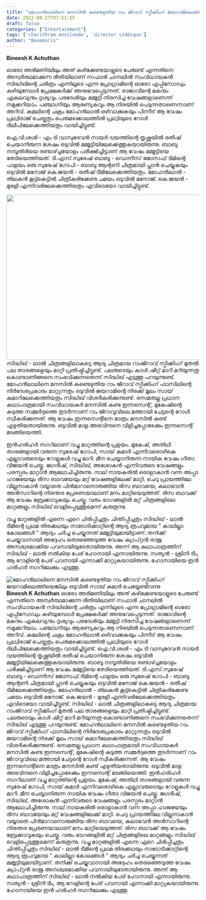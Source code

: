 ```yaml
---
title: "മോഹൻലാലിനെ മനസിൽ കണ്ടെഴുതിയ റാം ജിറാവ് സ്പീക്കിംഗ് ജയറാമിലെത്തിയെങ്കിലും ഒടുവിൽ സായ് കുമാർ ചെയ്യേണ്ടിവന്നു"
date: 2022-08-27T07:51:55
draft: false
categories: ["Entertainment"]
tags: ['charithram enniloode', 'director siddique']
author: "Beaumaris"
---
```


<strong>Bineesh K Achuthan </strong>

ഓരോ അരിമണിയിലും അത് കഴിക്കേണ്ടയാളുടെ പേരുണ്ട് എന്നതിനെ അന്വർത്ഥമാക്കുന്ന രീതിയിലാണ് സഫാരി ചാനലിൽ സംവിധായകൻ സിദ്ധിഖിന്റെ ചരിത്രം എന്നിലൂടെ എന്ന പ്രോഗ്രാമിന്റെ ഓരോ എപ്പിസോഡും കഴിയുമ്പോൾ പ്രേക്ഷകർക്ക് അനുഭവപ്പെടുന്നത്. രാജാവിന്റെ മകനും ഏകലവ്യനും ദൃശ്യവും പരദേശിയും മമ്മൂട്ടി നിരസിച്ച വേഷങ്ങളാണെന്ന് നമുക്കറിയാം. പഞ്ചാഗ്നിയും ആരണ്യകവും ആ നിരയിൽ പെടുന്നതാണെന്നാണ് അറിവ്. കമലിന്റെ ചക്രം മോഹൻലാൽ ഒഴിവാക്കുകയും പിന്നീട് ആ വേഷം പ്രഥ്വിരാജ് ചെയ്തതും പെരുമഴക്കാലത്തിൽ പ്രഥ്വിയുടെ റോൾ ദിലീപിലേക്കെത്തിയതും വായിച്ചിട്ടുണ്ട്.

ഐ.വി.ശശി - എം ടി വാസുദേവൻ നായർ ദ്വയത്തിന്റെ തൃഷ്ണയിൽ രതീഷ് ചെയാനിരുന്ന ശേഷം ഒടുവിൽ മമ്മൂട്ടിയിലേക്കെത്തുകയായിരുന്നു. ബാബു നമ്പൂതിരിയെ രണ്ടാഴ്ച്ചയോളം പരീക്ഷിച്ചിട്ടാണ് ആ വേഷം മമ്മൂട്ടിയെ തേടിയെത്തിയത്. ടി.എസ്.സുരേഷ് ബാബു - ഡെന്നീസ് ജോസഫ് ടീമിന്റെ പാളയം ഒരു സുരേഷ് ഗോപി - ബാബു ആന്റണി ചിത്രമായി പ്ലാൻ ചെയ്യുകയും ഒടുവിൽ മനോജ് കെ.ജയൻ - രതീഷ് ടീമിലേക്കെത്തിയതും. മോഹൻലാൽ - തിലകൻ കൂട്ട്കെട്ടിൽ ചിത്രീകരിക്കേണ്ട ചമയം ഒടുവിൽ മനോജ്. കെ.ജയൻ - മുരളി എന്നിവരിലേക്കെത്തിയതും എവിടെയോ വായിച്ചിട്ടുണ്ട്.

<img class="wp-image-348595 aligncenter" src="https://cdn.boolokam.com/articles/2022/08/fwfffff-2.jpg" alt="" width="766" height="431" />സിദ്ധിഖ് - ലാൽ ചിത്രങ്ങളിലാകട്ടെ ആദ്യ ചിത്രമായ റാംജിറാവ് സ്പീക്കിംഗ് മുതൽ പല താരങ്ങളെയും മാറ്റി പ്രതിഷ്ഠിച്ചിട്ടുണ്ട്. പലരുടെയും കാൾ ഷീറ്റ് മാറി മറിയുന്നതു കൊണ്ടാണിങ്ങനെ സംഭവിക്കുന്നതെന്ന് സിദ്ധിഖ് എടുത്തു പറയുന്നുണ്ട്. മോഹൻലാലിനെ മനസിൽ കണ്ടെഴുതിയ റാം ജിറാവ് സ്പീക്കിംഗ് ഫാസിലിന്റെ നിർദേശപ്രകാരം മാറ്റുന്നതും ഒടുവിൽ ജയറാമിന്റെ നിരക്ക് മൂലം സായ് കുമാറിലേക്കെത്തിയതും സിദ്ധിഖ് വിശദീകരിക്കുന്നുണ്ട്. രസമതല്ല പ്രധാന കഥാപാത്രമായി സംവിധായകർ മനസിൽ കണ്ട ഇന്നസെന്റ്, മുകേഷിന്റെ കടുത്ത സമ്മർദ്ദത്തെ തുടർന്നാണ് റാം ജിറാവുവിലെ മത്തായി ചേട്ടന്റെ റോൾ സ്വീകരിക്കുന്നത്. ആ വേഷം ഇന്നസെന്റിനെ മാത്രം മനസിൽ കണ്ട് എഴുതിയതായിരുന്നു. ഒടുവിൽ മാള അരവിന്ദനെ വിളിച്ചപ്പോഴേക്കും ഇന്നസെന്റ് മടങ്ങിയെത്തി.

ഇൻഹരിഹർ നഗറിലാണ് വച്ചു മാറ്റത്തിന്റെ പ്രളയം. മുകേഷ്, അതിഥി താരങ്ങളായി വരുന്ന സുരേഷ് ഗോപി, സായ് കുമാർ എന്നിവരൊഴികെ എല്ലാവരുടെയും റോളുകൾ വച്ചു മാറി. മീന ചെയ്യാനിരുന്ന നായിക വേഷം ഗീതാ വിജയൻ ചെയ്തു. ജഗദീഷ്, സിദ്ധിഖ്, അശോകൻ എന്നിവരുടെ വേഷങ്ങളും പരസ്പരം മാറ്റാൻ ആലോചിച്ചിരുന്നു. നാല് നായകരിൽ ഒരാളാകാൻ വന്ന അപ്പാ ഹാജയേയും രിസ ബാവയേയും മറ്റ് വേഷങ്ങളിലേക്ക് മാറ്റി. ചെറു പ്രായത്തിലേ വില്ലനാകാൻ വയ്യാതെ പിൻമാറാനൊരുങ്ങിയ രിസ ബാവയെ, കലാഭവൻ അൻസാറിന്റെ നിരന്തര പ്രേരണയാലാണ് മനം മാറ്റിയെടുത്തത്. രിസ ബാവക്ക് ആ വേഷം ബ്രേക്കാവുകയും ചെയ്തു. വരും ഭാഗങ്ങളിൽ മറ്റ് ചിത്രങ്ങളിലെ മാറ്റങ്ങളും സിദ്ധിഖ് വെളിപ്പെടുത്തുമെന്ന് കരുതുന്നു.

വച്ചു മാറ്റങ്ങളിൽ എന്നെ ഏറെ ചിരിപ്പിച്ചതും ചിന്തിപ്പിച്ചതും സിദ്ധിഖ് - ലാൽ ടീമിന്റെ പ്രഥമ തിരക്കഥയും നാടോടിക്കാറ്റിന്റെ ആദ്യ രൂപവുമായ " കാലില്ലാ കോലങ്ങൾ " ആദ്യം ചർച്ച ചെയ്യുന്നത് മമ്മൂട്ടിയുമായിട്ടാണ്. തനിക്ക് ചെയ്യുവാനായി അദ്ദേഹം തെരഞ്ഞെടുത്ത വേഷം ക്യാപ്റ്റൻ രാജു അനശ്വരമാക്കിയ പവനായിയുടേതായിരുന്നു. അന്ന് ആ കഥാപാത്രത്തിന് സിദ്ധിഖ് - ലാൽ നൽകിയ പേര് ഹോനായി എന്നായിരുന്നു. സത്യൻ - ശ്രീനി ടീം, ആ റോളിന്റെ പേര് പവനായി എന്നാക്കി മാറ്റുകയായിരുന്നു. ഹോനായിയെ ഇൻ ഹരിഹർ നഗറിലേക്കും എടുത്തു.


![മോഹൻലാലിനെ മനസിൽ കണ്ടെഴുതിയ റാം ജിറാവ് സ്പീക്കിംഗ് ജയറാമിലെത്തിയെങ്കിലും ഒടുവിൽ സായ് കുമാർ ചെയ്യേണ്ടിവന്നു](https://cdn.boolokam.com/articles/2022/08/fwfffff-2.jpg)**Bineesh K Achuthan** ഓരോ അരിമണിയിലും അത് കഴിക്കേണ്ടയാളുടെ പേരുണ്ട് എന്നതിനെ അന്വർത്ഥമാക്കുന്ന രീതിയിലാണ് സഫാരി ചാനലിൽ സംവിധായകൻ സിദ്ധിഖിന്റെ ചരിത്രം എന്നിലൂടെ എന്ന പ്രോഗ്രാമിന്റെ ഓരോ എപ്പിസോഡും കഴിയുമ്പോൾ പ്രേക്ഷകർക്ക് അനുഭവപ്പെടുന്നത്. രാജാവിന്റെ മകനും ഏകലവ്യനും ദൃശ്യവും പരദേശിയും മമ്മൂട്ടി നിരസിച്ച വേഷങ്ങളാണെന്ന് നമുക്കറിയാം. പഞ്ചാഗ്നിയും ആരണ്യകവും ആ നിരയിൽ പെടുന്നതാണെന്നാണ് അറിവ്. കമലിന്റെ ചക്രം മോഹൻലാൽ ഒഴിവാക്കുകയും പിന്നീട് ആ വേഷം പ്രഥ്വിരാജ് ചെയ്തതും പെരുമഴക്കാലത്തിൽ പ്രഥ്വിയുടെ റോൾ ദിലീപിലേക്കെത്തിയതും വായിച്ചിട്ടുണ്ട്. ഐ.വി.ശശി - എം ടി വാസുദേവൻ നായർ ദ്വയത്തിന്റെ തൃഷ്ണയിൽ രതീഷ് ചെയാനിരുന്ന ശേഷം ഒടുവിൽ മമ്മൂട്ടിയിലേക്കെത്തുകയായിരുന്നു. ബാബു നമ്പൂതിരിയെ രണ്ടാഴ്ച്ചയോളം പരീക്ഷിച്ചിട്ടാണ് ആ വേഷം മമ്മൂട്ടിയെ തേടിയെത്തിയത്. ടി.എസ്.സുരേഷ് ബാബു - ഡെന്നീസ് ജോസഫ് ടീമിന്റെ പാളയം ഒരു സുരേഷ് ഗോപി - ബാബു ആന്റണി ചിത്രമായി പ്ലാൻ ചെയ്യുകയും ഒടുവിൽ മനോജ് കെ.ജയൻ - രതീഷ് ടീമിലേക്കെത്തിയതും. മോഹൻലാൽ - തിലകൻ കൂട്ട്കെട്ടിൽ ചിത്രീകരിക്കേണ്ട ചമയം ഒടുവിൽ മനോജ്. കെ.ജയൻ - മുരളി എന്നിവരിലേക്കെത്തിയതും എവിടെയോ വായിച്ചിട്ടുണ്ട്. സിദ്ധിഖ് - ലാൽ ചിത്രങ്ങളിലാകട്ടെ ആദ്യ ചിത്രമായ റാംജിറാവ് സ്പീക്കിംഗ് മുതൽ പല താരങ്ങളെയും മാറ്റി പ്രതിഷ്ഠിച്ചിട്ടുണ്ട്. പലരുടെയും കാൾ ഷീറ്റ് മാറി മറിയുന്നതു കൊണ്ടാണിങ്ങനെ സംഭവിക്കുന്നതെന്ന് സിദ്ധിഖ് എടുത്തു പറയുന്നുണ്ട്. മോഹൻലാലിനെ മനസിൽ കണ്ടെഴുതിയ റാം ജിറാവ് സ്പീക്കിംഗ് ഫാസിലിന്റെ നിർദേശപ്രകാരം മാറ്റുന്നതും ഒടുവിൽ ജയറാമിന്റെ നിരക്ക് മൂലം സായ് കുമാറിലേക്കെത്തിയതും സിദ്ധിഖ് വിശദീകരിക്കുന്നുണ്ട്. രസമതല്ല പ്രധാന കഥാപാത്രമായി സംവിധായകർ മനസിൽ കണ്ട ഇന്നസെന്റ്, മുകേഷിന്റെ കടുത്ത സമ്മർദ്ദത്തെ തുടർന്നാണ് റാം ജിറാവുവിലെ മത്തായി ചേട്ടന്റെ റോൾ സ്വീകരിക്കുന്നത്. ആ വേഷം ഇന്നസെന്റിനെ മാത്രം മനസിൽ കണ്ട് എഴുതിയതായിരുന്നു. ഒടുവിൽ മാള അരവിന്ദനെ വിളിച്ചപ്പോഴേക്കും ഇന്നസെന്റ് മടങ്ങിയെത്തി. ഇൻഹരിഹർ നഗറിലാണ് വച്ചു മാറ്റത്തിന്റെ പ്രളയം. മുകേഷ്, അതിഥി താരങ്ങളായി വരുന്ന സുരേഷ് ഗോപി, സായ് കുമാർ എന്നിവരൊഴികെ എല്ലാവരുടെയും റോളുകൾ വച്ചു മാറി. മീന ചെയ്യാനിരുന്ന നായിക വേഷം ഗീതാ വിജയൻ ചെയ്തു. ജഗദീഷ്, സിദ്ധിഖ്, അശോകൻ എന്നിവരുടെ വേഷങ്ങളും പരസ്പരം മാറ്റാൻ ആലോചിച്ചിരുന്നു. നാല് നായകരിൽ ഒരാളാകാൻ വന്ന അപ്പാ ഹാജയേയും രിസ ബാവയേയും മറ്റ് വേഷങ്ങളിലേക്ക് മാറ്റി. ചെറു പ്രായത്തിലേ വില്ലനാകാൻ വയ്യാതെ പിൻമാറാനൊരുങ്ങിയ രിസ ബാവയെ, കലാഭവൻ അൻസാറിന്റെ നിരന്തര പ്രേരണയാലാണ് മനം മാറ്റിയെടുത്തത്. രിസ ബാവക്ക് ആ വേഷം ബ്രേക്കാവുകയും ചെയ്തു. വരും ഭാഗങ്ങളിൽ മറ്റ് ചിത്രങ്ങളിലെ മാറ്റങ്ങളും സിദ്ധിഖ് വെളിപ്പെടുത്തുമെന്ന് കരുതുന്നു. വച്ചു മാറ്റങ്ങളിൽ എന്നെ ഏറെ ചിരിപ്പിച്ചതും ചിന്തിപ്പിച്ചതും സിദ്ധിഖ് - ലാൽ ടീമിന്റെ പ്രഥമ തിരക്കഥയും നാടോടിക്കാറ്റിന്റെ ആദ്യ രൂപവുമായ " കാലില്ലാ കോലങ്ങൾ " ആദ്യം ചർച്ച ചെയ്യുന്നത് മമ്മൂട്ടിയുമായിട്ടാണ്. തനിക്ക് ചെയ്യുവാനായി അദ്ദേഹം തെരഞ്ഞെടുത്ത വേഷം ക്യാപ്റ്റൻ രാജു അനശ്വരമാക്കിയ പവനായിയുടേതായിരുന്നു. അന്ന് ആ കഥാപാത്രത്തിന് സിദ്ധിഖ് - ലാൽ നൽകിയ പേര് ഹോനായി എന്നായിരുന്നു. സത്യൻ - ശ്രീനി ടീം, ആ റോളിന്റെ പേര് പവനായി എന്നാക്കി മാറ്റുകയായിരുന്നു. ഹോനായിയെ ഇൻ ഹരിഹർ നഗറിലേക്കും എടുത്തു.
